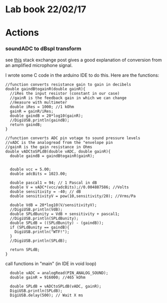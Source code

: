 # Lab book 22/02/17

# Actions



### soundADC to dBspl transform

see [this](http://electronics.stackexchange.com/questions/96205/how-to-convert-volts-in-db-spl) stack exchange post gives a good explanation of conversion from an amplified microphone signal.

I wrote some C code in the arduino IDE to do this.
Here are the functions:

```
//function converts resistance gain to gain in decibels
double gaindBtogainR(double gainR){
  //iRes the input resistor (constant in our case)
  //gainR is the feedback gain in which we can change
  //measure with multimeter
  double iRes = 1000; //1 kOhm
  gainR = gainR/iRes;
  double gaindB = 20*log10(gainR);
  //DigiUSB.println(gaindB);
  return gaindB;
}
```

```
//function converts ADC pin votage to sound pressure levels
//vADC is the analogread from the "envelope pin
//gainR is the gain resistance in Ohms
double vADCtoSPLdB(double vADC, double gainR){
  double gaindB = gaindBtogainR(gainR);

  
  double vcc = 5.00;
  double adcBits = 1023.00;
  
  double pascal1 = 94; // 1 Pascal in dB
  double V = vADC*(vcc/adcBits);//0.004887586; //Volts
  double sensitivity = -40; // dB
  double sensitivityV = pow(10,sensitivity/20); //Vrms/Pa 
  
  double VdB = 20*log10(V/sensitivityV);
  //DigiUSB.println(VdB);
  double SPLdBunity = VdB + sensitivity + pascal1;
  //DigiUSB.println(SPLdBunity);
  double SPLdB = ((SPLdBunity) - (gaindB));
  if (SPLdBunity == gaindB){
    DigiUSB.println("WTF!");
  }
  //DigiUSB.println(SPLdB);
  
  return SPLdB;
}
```

call functions in "main" (in IDE in void loop)

```
  double vADC = analogRead(PIN_ANALOG_SOUND);
  double gainR = 916000; //465 kOhm

  double SPLdB = vADCtoSPLdB(vADC, gainR);
  DigiUSB.println(SPLdB);
  DigiUSB.delay(500); // Wait X ms
```